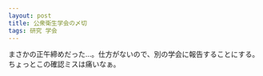 ```yaml
---
layout: post
title: 公衆衛生学会の〆切
tags: 研究 学会
---
```


まさかの正午締めだった…。仕方がないので、別の学会に報告することにする。ちょっとこの確認ミスは痛いなぁ。
